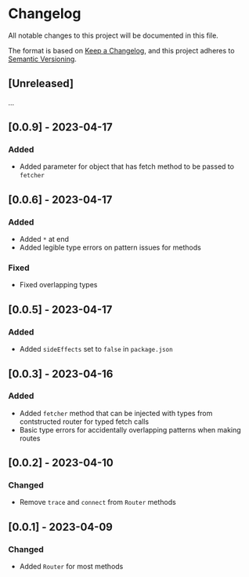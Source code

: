 # Changelog

All notable changes to this project will be documented in this file.

The format is based on [Keep a Changelog](https://keepachangelog.com/en/1.0.0/),
and this project adheres to [Semantic Versioning](https://semver.org/spec/v2.0.0.html).

## [Unreleased]

...

## [0.0.9] - 2023-04-17

### Added

- Added parameter for object that has fetch method to be passed to `fetcher`

## [0.0.6] - 2023-04-17

### Added

- Added `*` at end
- Added legible type errors on pattern issues for methods

### Fixed

- Fixed overlapping types

## [0.0.5] - 2023-04-17

### Added

- Added `sideEffects` set to `false` in `package.json`

## [0.0.3] - 2023-04-16
### Added

- Added `fetcher` method that can be injected with types from contstructed router for typed fetch calls
- Basic type errors for accidentally overlapping patterns when making routes

## [0.0.2] - 2023-04-10
### Changed

- Remove `trace` and `connect` from `Router` methods

## [0.0.1] - 2023-04-09
### Changed

- Added `Router` for most methods